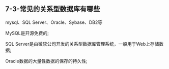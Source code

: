 ## 7-3-常见的关系型数据库有哪些

mysql、SQL Server、Oracle、Sybase、DB2等

MySQL是开源免费的;

SQL Server是由微软公司开发的关系型数据库管理系统，一般用于Web上存储数据;

Oracle数据的大量性数据的保存的持久性;
